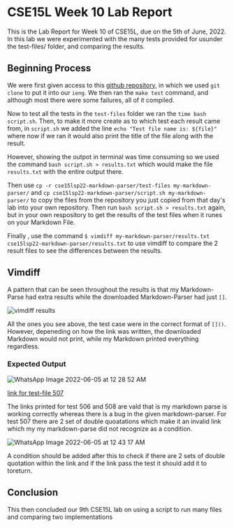 # CSE15L Week 10 Lab Report
This is the Lab Report for Week 10 of CSE15L, due on the 5th of June, 2022. In this lab we were experimented with the many tests provided for usunder the test-files/ folder, and comparing the results.

## Beginning Process

We were first given access to this [github repository](https://github.com/nidhidhamnani/markdown-parser), in which we used `git clone` to put it into our `ieng`. We then ran the `make test` command, and although most there were some failures, all of it compiled. 

Now to test all the tests in the `test-files` folder we ran the `time bash script.sh`. Then, to make it more create as to which test each result came from, in `script.sh` we added the line `echo "Test file name is: ${file}"` where now if we ran it would also print the title of the file along with the result. 

However, showing the outpot in terminal was time consuming so we used the command `bash script.sh > results.txt` which would make the file `results.txt` with the entire output there.

Then use `cp -r cse15lsp22-markdown-parser/test-files my-markdown-parser/` and `cp cse15lsp22-markdown-parser/script.sh my-markdown-parser/` to copy the files from the repository you just copied from that day's lab into your own repository. Then run `bash script.sh > results.txt` again, but in your own respository to get the results of the test files when it runes on your Markdown File.

Finally , use the command `$ vimdiff my-markdown-parser/results.txt cse15lsp22-markdown-parser/results.txt` to use vimdiff to compare the 2 result files to see the differences between the results.

## Vimdiff 

A pattern that can be seen throughout the results is that my Markdown-Parse had extra results while the downloaded Markdown-Parser had just `[]`. 

![vimdiff results](https://user-images.githubusercontent.com/103228599/172040087-d623b209-bc7a-463e-b956-d8369cdccf7d.jpeg)


All the ones you see above, the test case were in the correct format of `[]()`. However, depeneding on how the link was written, the downloaded Markdown would not print, while my Markdown printed everything regardless.

### Expected Output  

![WhatsApp Image 2022-06-05 at 12 28 52 AM](https://user-images.githubusercontent.com/103228599/172040356-a11e38e0-e827-457f-80b6-69665f21930f.jpeg)

[link for test-file 507](https://github.com/nidhidhamnani/markdown-parser/blob/main/test-files/507.md)

The links printed for test 506 and 508 are vald that is my markdown parse is working correctly whereas there is a bug in the given markdown-parser.
For test 507 there are 2 set of double quoatations which make it an invalid link which my my markdown-parse did not recognize as a condition.


![WhatsApp Image 2022-06-05 at 12 43 17 AM](https://user-images.githubusercontent.com/103228599/172040758-8a0c51b5-7e9a-416e-8525-012b49f9993c.jpeg)

A condition should be added after this to check if there are 2 sets of double quotation within the link and if the link pass the test it should add it to toreturn.


## Conclusion

This then concluded our 9th CSE15L lab on using a script to run many files and comparing two implementations
